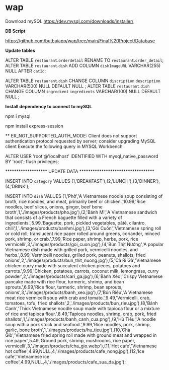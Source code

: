 # wap
Download mySQL
https://dev.mysql.com/downloads/installer/

**DB Script**

https://github.com/butbuiapp/wap/tree/main/Final%20Project/Database

**Update tables**

ALTER TABLE `restaurant`.`orderdetail` RENAME TO `restaurant`.`order_detail`;
ALTER TABLE `restaurant`.`dish` ADD COLUMN `dishImageURL` VARCHAR(255) NULL AFTER `catId`;

ALTER TABLE `restaurant`.`dish` CHANGE COLUMN `discription` `description` VARCHAR(500) NULL DEFAULT NULL ;
ALTER TABLE `restaurant`.`dish` CHANGE COLUMN `ingredient` `ingredients` VARCHAR(100) NULL DEFAULT NULL ;

**Install dependency to connect to mySQL**

npm i mysql

npm install express-session

** ER_NOT_SUPPORTED_AUTH_MODE: Client does not support authentication protocol requested by server; consider upgrading MySQL client
Execute the following query in MYSQL Workbench

ALTER USER 'root'@'localhost' IDENTIFIED WITH mysql_native_password BY 'root';
flush privileges;

******************* UPDATE DATA **********************************

INSERT INTO `category` VALUES (1,'BREAKFAST'),(2,'LUNCH'),(3,'DINNER'),(4,'DRINK');

INSERT INTO `dish` VALUES (1,'Phở','A Vietnamese noodle soup consisting of broth, rice noodles, and meat, primarily beef or chicken.',10.99,'Rice noodles, beef slices, onions, ginger, beef bone broth',1,'./images/products/pho.jpg'),(2,'Bánh Mì','A Vietnamese sandwich that consists of a French baguette filled with a variety of ingredients.',5.99,'Baguette, pork, pickled vegetables, pâté, cilantro, chili',1,'./images/products/banhmi.jpg'),(3,'Gỏi Cuốn','Vietnamese spring roll or cold roll; translucent rice paper rolled around greens, coriander, minced pork, shrimp, or crab.',7.99,'Rice paper, shrimp, herbs, pork, rice vermicelli',3,'./images/products/goi_cuon.jpg'),(4,'Bún Thịt Nướng','A popular Vietnamese dish made with grilled pork, vermicelli noodles, and herbs.',8.99,'Vermicelli noodles, grilled pork, peanuts, shallots, fried onions',2,'./images/products/bun_thit_nuong.jpg'),(5,'Cà Ri Gà','Vietnamese chicken curry made with succulent chicken pieces, potatoes and carrots.',9.99,'Chicken, potatoes, carrots, coconut milk, lemongrass, curry powder',2,'./images/products/cari_ga.jpg'),(6,'Bánh Xèo','Crispy Vietnamese pancake made with rice flour, turmeric, shrimp, and bean sprouts.',6.99,'Rice flour, turmeric, shrimp, bean sprouts, onions',3,'./images/products/banh_xeo.jpg'),(7,'Bún Riêu','A Vietnamese meat rice vermicelli soup with crab and tomato.',9.49,'Vermicelli, crab, tomatoes, tofu, fried shallots',2,'./images/products/bun_rieu.jpg'),(8,'Bánh Canh','Thick Vietnamese noodle soup made with tapioca flour or a mixture of rice and tapioca flour.',8.49,'Tapioca noodles, shrimp, crab, pork, fried shallots',1,'./images/products/banh_canh_cua.png'),(9,'Hủ Tiếu','A noodle soup with a pork stock and seafood.',9.99,'Rice noodles, pork, shrimp, garlic, bone broth',1,'./images/products/hu_tieu.jpg'),(10,'Chả Giò','Vietnamese fried spring roll made with ground meat and wrapped in rice paper.',5.49,'Ground pork, shrimp, mushrooms, rice paper, vermicelli',3,'./images/products/cha_gio.webp'),(11,'Hot cafe','Vietnamese hot coffee',4.99,NULL,4,'./images/products/cafe_nong.jpg'),(12,'Ice cafe','Vietnamese ice coffee',4.99,NULL,4,'./images/products/cafe_sua_da.jpg');
